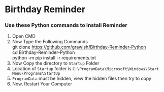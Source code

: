 # **Birthday Reminder**

### Use these Python commands to Install Reminder
1. Open CMD
2. Now Type the Following Commands<br>
        git clone https://github.com/grawish/Birthday-Reminder-Python<br>
        cd Birthday-Reminder-Python<br>
        python -m pip install -r requirements.txt<br>
3. Now Copy the directory to `Startup` Folder
4. Location of `Startup` folder is `C:\ProgramData\Microsoft\Windows\Start Menu\Programs\StartUp`
5. `ProgramData` must be hidden, view the hidden files then try to copy 
6. Now, Restart Your Computer
